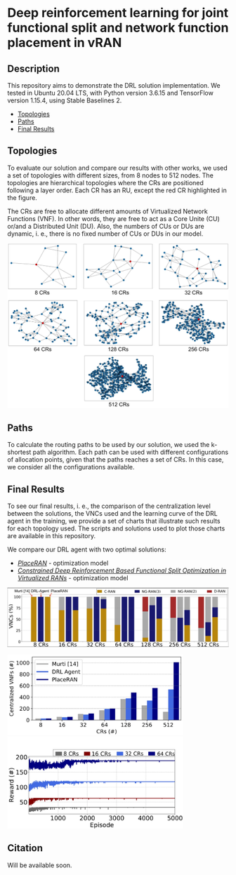 # Deep reinforcement learning for joint functional split and network function placement in vRAN

## Description
This repository aims to demonstrate the DRL solution implementation. We tested in Ubuntu 20.04 LTS, with Python version 3.6.15 and TensorFlow
version 1.15.4, using Stable Baselines 2.

- [Topologies](#topologies)
- [Paths](#paths)
- [Final Results](#final-results)

## Topologies

To evaluate our solution and compare our results with other works, we used a set of topologies with different sizes, from 8 nodes to 512 nodes. The topologies are hierarchical topologies where the CRs are positioned following a layer order. Each CR has an RU, except the red CR highlighted in the figure.

The CRs are free to allocate different amounts of Virtualized Network Functions (VNF).  In other words, they are free to act as a Core Unite (CU) or/and a Distributed Unit (DU). Also, the numbers of CUs or DUs are dynamic, i. e., there is no fixed number of CUs or DUs in our model.

<p float="left">
  <img src="https://github.com/LABORA-INF-UFG/paper-GVAK-2022/blob/main/Figures/Topologies.png" width="800" \>
</p>

## Paths

To calculate the routing paths to be used by our solution, we used the k-shortest path algorithm. Each path can be used with different configurations of allocation points, given that the paths reaches a set of CRs. In this case, we consider all the configurations available.

## Final Results

To see our final results, i. e., the comparison of the centralization level between the solutions, the VNCs used and the learning curve of the DRL agent in the training, we provide a set of charts that illustrate such results for each topology used. The scripts and solutions used to plot those charts are available in this repository.

We compare our DRL agent with two optimal solutions:
  - [*PlaceRAN*](https://github.com/LABORA-INF-UFG/paper-FGLKLRC-2021) - optimization model
  - [*Constrained Deep Reinforcement Based Functional Split Optimization in Virtualized RANs*](https://arxiv.org/abs/2106.00011) - optimization model

<p float="left">
  <img src="https://github.com/LABORA-INF-UFG/paper-GVAK-2022/blob/main/Figures/Fig1.png" width="800" \>
</p>

<p float="left">
  <img src="https://github.com/LABORA-INF-UFG/paper-GVAK-2022/blob/main/Figures/Fig2.png" width="400" />
  <img src="https://github.com/LABORA-INF-UFG/paper-GVAK-2022/blob/main/Figures/Fig3.png" width="400" />
</p>

## Citation

Will be available soon.

